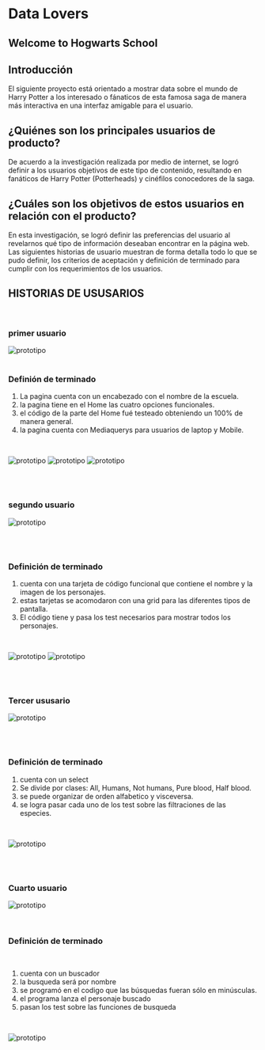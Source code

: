 # Data Lovers

## Welcome to Hogwarts School


## Introducción

El siguiente proyecto está orientado a mostrar data sobre el mundo de Harry Potter a los interesado o fánaticos de esta famosa saga de manera más interactiva en una interfaz amigable para el usuario.

## ¿Quiénes son los principales usuarios de producto?

De acuerdo a la investigación realizada por medio de internet, se logró definir a los usuarios objetivos de este tipo de contenido, resultando en fanáticos de Harry Potter (Potterheads) y cinéfilos conocedores de la saga.

## ¿Cuáles son los objetivos de estos usuarios en relación con el producto?

En esta investigación, se logró definir las preferencias del usuario al revelarnos qué tipo de información deseaban encontrar en la página web. Las siguientes historias de usuario muestran de forma detalla todo lo que se pudo definir, los criterios de aceptación y definición de terminado para cumplir con los requerimientos de los usuarios.

## HISTORIAS DE USUSARIOS
<br>

### primer usuario
![prototipo](img/historiaUno.png)
<br>
<br>

### Definión de terminado

1. La pagina cuenta con un encabezado con el nombre de la escuela.
2. la pagina tiene en el Home las cuatro opciones funcionales.
3. el código de la parte del Home fué testeado obteniendo un 100% de manera general.
4. la pagina cuenta con Mediaquerys para usuarios de laptop y Mobile.

<br>

![prototipo](img/fidelidadUno.jpg)
![prototipo](img/altafidelidadUno.png)
![prototipo](img/productofinalHome.png)

<br>
<br>

### segundo usuario
![prototipo](img/hostoriaDos.png)

<br>
<br>

### Definición de terminado

1. cuenta con una tarjeta de código funcional que contiene el nombre y la imagen de los personajes.
2. estas tarjetas se acomodaron con una grid para las diferentes tipos de pantalla.
3. El código tiene y pasa los test necesarios para mostrar todos los personajes.

<br>

![prototipo](img/fidelidadDos.jpg)
![prototipo](img/altafidelidadDos.png)

<br>
<br>

### Tercer ususario

![prototipo](img/hostoriatres.png)

<br>
<br>

### Definición de terminado

1. cuenta con un select
2. Se divide por clases: All, Humans, Not humans, Pure blood, Half blood.
3. se puede organizar de orden alfabetico y visceversa.
4. se logra pasar cada uno de los test sobre las filtraciones de las especies.

<br>

![prototipo](img/prototipófinalSelect.jpg)

<br>
<br>

### Cuarto usuario

![prototipo](img/historiacuatro.png)

<br>

### Definición de terminado

<br>

1. cuenta con un buscador
2. la busqueda será por nombre
3. se programó en el codigo que las búsquedas fueran sólo en minúsculas.
4. el programa lanza el personaje buscado
5. pasan los test sobre las funciones de busqueda

<br>

![prototipo](img/prototipofinalBuscador.jpg)





    

